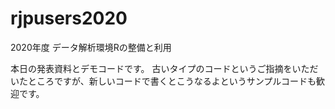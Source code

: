 # rjpusers2020
2020年度 データ解析環境Rの整備と利用

本日の発表資料とデモコードです。
古いタイプのコードというご指摘をいただいたところですが、新しいコードで書くとこうなるよというサンプルコードも歓迎です。
